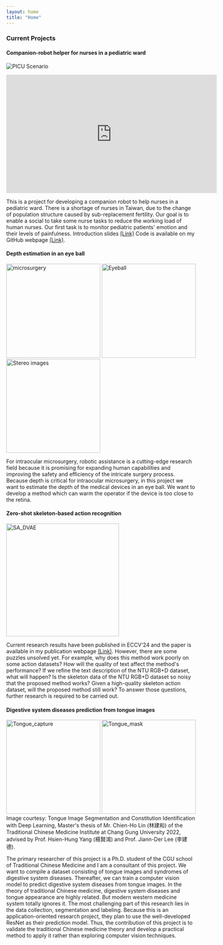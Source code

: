 ```yaml
---
layout: home
title: "Home"
---
```


<h3 class="fw-bold">Current Projects</h3>

#### Companion-robot helper for nurses in a pediatric ward
![PICU Scenario](http://yangchihyuan.github.io/assets/img/PICU_Scenario_1.jpg)

<iframe width="560" height="315" src="https://www.youtube.com/embed/gLJKk88el-U?si=Fk2D7acL8COeuUGV" title="YouTube video player" frameborder="0" allow="accelerometer; autoplay; clipboard-write; encrypted-media; gyroscope; picture-in-picture; web-share" referrerpolicy="strict-origin-when-cross-origin" allowfullscreen></iframe>

This is a project for developing a companion robot to help nurses in a pediatric ward. There is a shortage of nurses in Taiwan, due to the change of population structure caused by sub-replacement fertility. Our goal is to enable a social to take some nurse tasks to reduce the working load of human nurses. Our first task is to monitor pediatric patients' emotion and their levels of painfulness.
Introduction slides [(Link)](https://www.dropbox.com/scl/fi/zmytc7e8zdvyo8svnumpc/Zenbo-Nurse-Helper.pptx?rlkey=yfq7dhkctzgfsa6h7bca49oe5&dl=0)
Code is available on my GitHub webpage [(Link)](https://github.com/yangchihyuan/ZenboNurseHelper).

#### Depth estimation in an eye ball

<img src="http://yangchihyuan.github.io/assets/img/microsurgery.jpg" height="250" alt="microsurgery">
<img src="http://yangchihyuan.github.io/assets/img/Eyeball.jpg" height="250" alt="Eyeball">
<img src="http://yangchihyuan.github.io/assets/img/007_MH_RD_3D_merged.jpg" height="250" alt="Stereo images">

For intraocular microsurgery, robotic assistance is a cutting-edge research field because it is promising for expanding human capabilities and improving the safety and efficiency of the intricate surgery process. Because depth is critical for intraocular microsurgery, in this project we want to estimate the depth of the medical devices in an eye ball. We want to develop a method which can warm the operator if the device is too close to the retina.

#### Zero-shot skeleton-based action recognition
<img src="http://yangchihyuan.github.io/publications/ECCV_2024_SA_DVAE.jpg" height="300" alt="SA_DVAE">

Current research results have been published in ECCV'24 and the paper is available in my publication webpage [(Link)](https://yangchihyuan.github.io/publications). However, there are some puzzles unsolved yet. For example, why does this method work poorly on some action datasets? How will the quality of text affect the method's performance? If we refine the text description of the NTU RGB+D dataset, what will happen? Is the skeleton data of the NTU RGB+D dataset so noisy that the proposed method works? Given a high-quality skeleton action dataset, will the proposed method still work?
To answer those questions, further research is required to be carried out.

#### Digestive system diseases prediction from tongue images
<img src="http://yangchihyuan.github.io/assets/img/Tongue_capture.jpg" height="250" alt="Tongue_capture">
<img src="http://yangchihyuan.github.io/assets/img/Tongue_mask.jpg" height="250" alt="Tongue_mask">
<br/>Image courtesy: Tongue Image Segmentation and Constitution Identification with Deep Learning, Master's thesis of Mr. Chien-Ho Lin (林建和) of the Traditional Chinese Medicine Institute at Chang Gung University 2022, advised by Prof. Hsien-Hung Yang (楊賢鴻) and Prof. Jiann-Der Lee (李建德).

The primary researcher of this project is a Ph.D. student of the CGU school of Traditional Chinese Medicine and I am a consultant of this project. We want to compile a dataset consisting of tongue images and syndromes of digestive system diseases. Thereafter, we can train a computer vision model to predict digestive system diseases from tongue images. In the theory of traditional Chinese medicine, digestive system diseases and tongue appearance are highly related. But modern western medicine system totally ignores it. The most challenging part of this research lies in the data collection, segmentation and labeling. 
Because this is an application-oriented research project, they plan to use the well-developed ResNet as their prediction model. Thus, the contribution of this project is to validate the traditional Chinese medicine theory and develop a practical method to apply it rather than exploring computer vision techniques.

